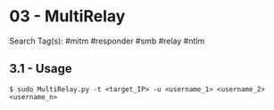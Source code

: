 # 03 - MultiRelay

Search Tag(s): #mitm #responder #smb #relay #ntlm

## 3.1 - Usage

`$ sudo MultiRelay.py -t <target_IP> -u <username_1> <username_2> <username_n>`